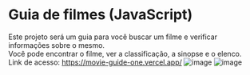 # Guia de filmes (JavaScript)
Este projeto será um guia para você buscar um filme e verificar informações sobre o mesmo.<br>
Você pode encontrar o filme, ver a classificação, a sinopse e o elenco.<br>
Link de acesso: https://movie-guide-one.vercel.app/
![image](https://user-images.githubusercontent.com/122680054/228923776-46c97fc7-0c41-472c-9ae5-d6f9802c393c.png)
![image](https://user-images.githubusercontent.com/122680054/228924891-2730b8f6-379e-40c1-ae18-01f2730a320f.png)


